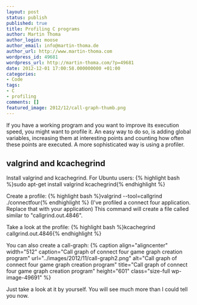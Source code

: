 ```yaml
---
layout: post
status: publish
published: true
title: Profiling C programs
author: Martin Thoma
author_login: moose
author_email: info@martin-thoma.de
author_url: http://www.martin-thoma.com
wordpress_id: 49681
wordpress_url: http://martin-thoma.com/?p=49681
date: 2012-12-01 17:00:58.000000000 +01:00
categories:
- Code
tags:
- C
- profiling
comments: []
featured_image: 2012/12/call-graph-thumb.png
---
```

If you have a working program and you want to improve its execution speed, you might want to profile it. An easy way to do so, is adding global variables, increasing them at interesting points and counting how often these points are executed. A more sophisticated way is using a profiler.

<h2>valgrind and kcachegrind</h2>
Install valgrind and kcachegrind. For Ubuntu users:
{% highlight bash %}sudo apt-get install valgrind kcachegrind{% endhighlight %}

Create a profile:
{% highlight bash %}valgrind --tool=callgrind ./connectfour{% endhighlight %}
(I've profiled a connect four application. Replace that with your application)
This command will create a file called similar to "callgrind.out.4846".

Take a look at the profile:
{% highlight bash %}kcachegrind callgrind.out.4846{% endhighlight %}

You can also create a call-graph:
{% caption align="aligncenter" width="512" caption="Call graph of connect four game graph creation program" url="../images/2012/11/call-graph2.png" alt="Call graph of connect four game graph creation program" title="Call graph of connect four game graph creation program" height="601" class="size-full wp-image-49691" %}

Just take a look at it by yourself. You will see much more than I could tell you now.
